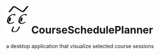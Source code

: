 # ![logo](showlogo.png)  CourseSchedulePlanner
a desktop application that visualize selected course sessions
